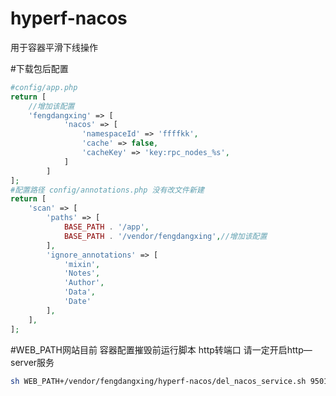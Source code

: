 # hyperf-nacos
用于容器平滑下线操作

#下载包后配置

```php
#config/app.php
return [
    //增加该配置
    'fengdangxing' => [
            'nacos' => [
                'namespaceId' => 'ffffkk',
                'cache' => false,
                'cacheKey' => 'key:rpc_nodes_%s',
            ]
        ]
];
#配置路径 config/annotations.php 没有改文件新建
return [
    'scan' => [
        'paths' => [
            BASE_PATH . '/app',
            BASE_PATH . '/vendor/fengdangxing',//增加该配置
        ],
        'ignore_annotations' => [
            'mixin',
            'Notes',
            'Author',
            'Data',
            'Date'
        ],
    ],
];
```
#WEB_PATH网站目前 容器配置摧毁前运行脚本  http转端口 请一定开启http—server服务
```bash
sh WEB_PATH+/vendor/fengdangxing/hyperf-nacos/del_nacos_service.sh 9501
```


